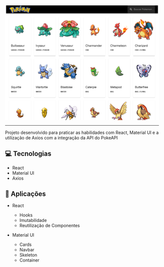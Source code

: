 <p align="center">
    <img width="900" src="./public/assets/preview.png">
</p>

-------
Projeto desenvolvido para praticar as habilidades com React, Material UI e a utilização de Axios com a integração da API do PokeAPI

## 💻 Tecnologias
- React
- Material UI
- Axios 

## 💬 Aplicações

- React
    - Hooks
    - Imutabilidade
    - Reutilização de Componentes
    
- Material UI
    - Cards
    - Navbar
    - Skeleton
    - Container
    
